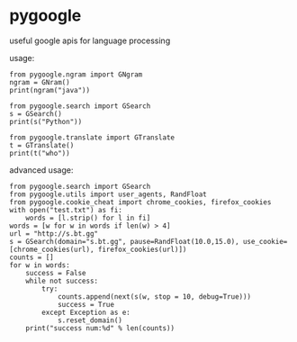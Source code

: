 # pygoogle
useful google apis for language processing

usage:

    from pygoogle.ngram import GNgram
    ngram = GNram()
    print(ngram("java"))
    
    from pygoogle.search import GSearch
    s = GSearch()
    print(s("Python"))
    
    from pygoogle.translate import GTranslate
    t = GTranslate()
    print(t("who"))

advanced usage:

    from pygoogle.search import GSearch
    from pygoogle.utils import user_agents, RandFloat
    from pygoogle.cookie_cheat import chrome_cookies, firefox_cookies
    with open("test.txt") as fi:
        words = [l.strip() for l in fi]
    words = [w for w in words if len(w) > 4]
    url = "http://s.bt.gg"
    s = GSearch(domain="s.bt.gg", pause=RandFloat(10.0,15.0), use_cookie= [chrome_cookies(url), firefox_cookies(url)])
    counts = []
    for w in words:
        success = False
        while not success:
            try:
                counts.append(next(s(w, stop = 10, debug=True)))
                success = True
            except Exception as e:
                s.reset_domain()
        print("success num:%d" % len(counts))

